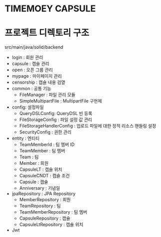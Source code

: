 # TIMEMOEY CAPSULE

# 프로젝트 디렉토리 구조
src/main/java/solid/backend

- login : 회원 관리
- capsule : 캡슐 관리
- open : 오픈 그룹 관리
- mypage : 마이페이지 관리
- censorship : 캡슐 내용 검열
- common : 공통 기능
  - FileManager : 파일 관리 모듈
  - SimpleMultipartFile : MultipartFile 구현체
- config: 설정파일
  - QueryDSLConfig: QueryDSL 빈 등록
  - FileStorageConfig : 파일 설정 값 관리
  - FileStorageHandlerConfig : 업로드 파일에 대한 정적 리소스 핸들링 설정
  - SecurityConfig : 권한 관리
- entity : 엔티티
  - TeamMemberId : 팀 멤버 ID
  - TeamMember : 팀 멤버
  - Team : 팀
  - Member : 회원
  - CapsuleLT : 캡슐 위치
  - CapsuleCNDT : 캡슐 조건
  - Capsule : 캡슐
  - Anniversary : 기념일
- jpaRepository : JPA Repository
  - MemberRepository : 회원
  - TeamRepository : 팀
  - TeamMemberRepository : 팀 멤버
  - CapsuleRepository : 캡슐
  - CapsuleLtRepository : 캡슐 위치
- Jwt